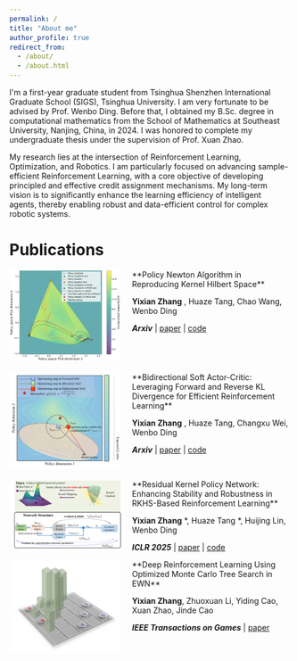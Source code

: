 ```yaml
---
permalink: /
title: "About me"
author_profile: true
redirect_from: 
  - /about/
  - /about.html
---
```


I'm a first-year graduate student from Tsinghua Shenzhen International Graduate School (SIGS), Tsinghua University. I am very fortunate to be advised by Prof. Wenbo Ding. Before that, I obtained my B.Sc. degree in computational mathematics from the School of Mathematics at Southeast University, Nanjing, China, in 2024. I was honored to complete my undergraduate thesis under the supervision of Prof. Xuan Zhao.

My research lies at the intersection of Reinforcement Learning, Optimization, and Robotics. I am particularly focused on advancing sample-efficient Reinforcement Learning, with a core objective of developing principled and effective credit assignment mechanisms. My long-term vision is to significantly enhance the learning efficiency of intelligent agents, thereby enabling robust and data-efficient control for complex robotic systems.


Publications
======

<img src="images/paper_newton.png" alt="Project 4 Thumbnail" width="200" style="float:left; margin-right: 20px; margin-bottom: 20px;"/>
**Policy Newton Algorithm in Reproducing Kernel Hilbert Space** 

__Yixian Zhang__ , Huaze Tang, Chao Wang, Wenbo Ding

<div class="publication-meta-links">
  <span class="journal-name"><em><strong>Arxiv</strong></em></span>
  <span class="separator">|</span>
  <span class="link-item"><a href="http://export.arxiv.org/abs/2506.01597">paper</a></span>
  <span class="separator">|</span>
  <span class="link-item"><a href="Coming soon!">code</a></span>
</div>

<div style="clear:both;"></div>

<img src="images/paper_sac.png" alt="Project 3 Thumbnail" width="200" style="float:left; margin-right: 20px; margin-bottom: 20px;"/>
**Bidirectional Soft Actor-Critic: Leveraging Forward and Reverse KL Divergence for Efficient Reinforcement Learning** 

__Yixian Zhang__ , Huaze Tang, Changxu Wei, Wenbo Ding

<div class="publication-meta-links">
  <span class="journal-name"><em><strong>Arxiv</strong></em></span>
  <span class="separator">|</span>
  <span class="link-item"><a href="https://arxiv.org/html/2506.01639v1">paper</a></span>
  <span class="separator">|</span>
  <span class="link-item"><a href="Coming soon!">code</a></span>
</div>

<div style="clear:both;"></div>


<img src="images/paper_1.png" alt="Project 1 Thumbnail" width="200" style="float:left; margin-right: 20px; margin-bottom: 20px;"/>
**Residual Kernel Policy Network: Enhancing Stability and Robustness in RKHS-Based Reinforcement Learning** 

__Yixian Zhang__ \*, Huaze Tang \*, Huijing Lin, Wenbo Ding

<div class="publication-meta-links">
  <span class="journal-name"><em><strong>ICLR 2025</strong></em></span>
  <span class="separator">|</span>
  <span class="link-item"><a href="https://openreview.net/forum?id=2vgcDW2blS">paper</a></span>
  <span class="separator">|</span>
  <span class="link-item"><a href="your_code_link_1">code</a></span>
</div>

<div style="clear:both;"></div>

<img src="images/paper_games.png" alt="Project 2 Thumbnail" width="200" style="float:left; margin-right: 20px; margin-bottom: 20px;"/>
**Deep Reinforcement Learning Using Optimized Monte Carlo Tree Search in EWN** 

__Yixian Zhang__, Zhuoxuan Li, Yiding Cao, Xuan Zhao, Jinde Cao

<div class="publication-meta-links">
  <span class="journal-name"><em><strong>IEEE Transactions on Games</strong></em></span>
  <span class="separator">|</span>
  <span class="link-item"><a href="https://ieeexplore.ieee.org/document/10232894/authors#authors">paper</a></span>
</div>

<div style="clear:both;"></div>
